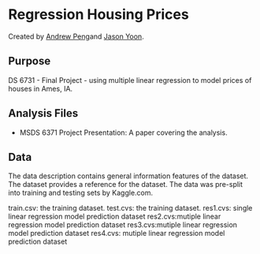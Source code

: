 # Regression Housing Prices

Created by [Andrew Peng](https://github.com/andrewpeng5)and [Jason Yoon](https://github.com/).

## Purpose

DS 6731 - Final Project - using multiple linear regression to model prices of houses in Ames, IA.

## Analysis Files

* MSDS 6371 Project Presentation: A paper covering the analysis. 

## Data

The data description contains general information features of the dataset. The dataset provides a reference for the dataset. The data was pre-split into training and testing sets by Kaggle.com.

train.csv: the training dataset.
test.cvs: the training dataset.
res1.cvs: single linear regression model prediction dataset
res2.cvs:mutiple linear regression model prediction dataset 
res3.cvs:mutiple linear regression model prediction dataset 
res4.cvs: mutiple linear regression model prediction dataset 
